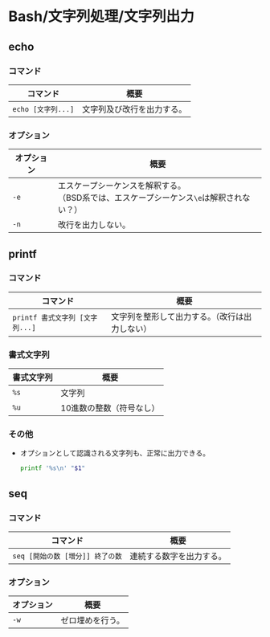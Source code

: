 # Bash/文字列処理/文字列出力

## echo

### コマンド

| コマンド           | 概要                       |
| ------------------ | -------------------------- |
| `echo [文字列...]` | 文字列及び改行を出力する。 |

### オプション

|オプション|概要|
|---|---|
|`-e`|エスケープシーケンスを解釈する。<br />（BSD系では、エスケープシーケンス`\e`は解釈されない？）|
|`-n`|改行を出力しない。|

## printf

### コマンド

|コマンド|概要|
|---|---|
|`printf 書式文字列 [文字列...]`|文字列を整形して出力する。（改行は出力しない）|

### 書式文字列

| 書式文字列 | 概要                     |
| ---------- | ------------------------ |
| `%s`       | 文字列                   |
| `%u`       | 10進数の整数（符号なし） |

### その他

- オプションとして認識される文字列も、正常に出力できる。

  ```bash
  printf '%s\n' "$1"
  ```

## seq

### コマンド

|コマンド|概要|
|---|---|
|`seq [開始の数 [増分]] 終了の数`|連続する数字を出力する。|

### オプション

|オプション|概要|
|---|---|
|`-w`|ゼロ埋めを行う。|
